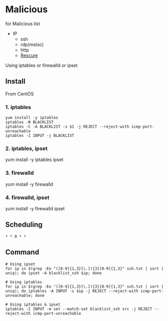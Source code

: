 # Malicious
for Malicious list
* IP
  * ssh
  * rdp(mstsc)
  * http
  * [Rescure](https://rescure.me/feeds.html)
  
Using iptables or firewalld or ipset
  

## Install
From CentOS
### 1. iptables
```
yum install -y iptables
iptables -N BLACKLIST
iptables -C -A BLACKLIST -s $1 -j REJECT --reject-with icmp-port-unreachable
iptables -I INPUT -j BLACKLIST
```
### 2. iptables, ipset
yum install -y iptables ipset

### 3. firewalld
yum install -y firewalld

### 4. firewalld, ipset
yum install -y firewalld ipset

## Scheduling
```
* * 0 * * 
```

## Command

```
# Using ipset
for ip in $(grep -Eo "([0-9]{1,3}[\.]){3}[0-9]{1,3}" ssh.txt | sort | uniq); do ipset -A blacklist_ssh $ip; done 

# Using iptables
for ip in $(grep -Eo "([0-9]{1,3}[\.]){3}[0-9]{1,3}" ssh.txt | sort | uniq); do iptables -A INPUT -s $ip -j REJECT --reject-with icmp-port-unreachable; done 

# Using iptables & ipset
iptables -I INPUT -m set --match-set blacklist_ssh src -j REJECT --reject-with icmp-port-unreachable
```

